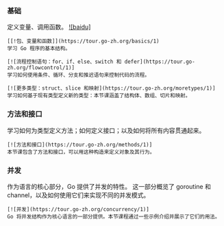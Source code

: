 ### 基础
定义变量、调用函数。
[![baidu]](http://baidu.com)  
~~~
[[!包、变量和函数]](https://tour.go-zh.org/basics/1)
学习 Go 程序的基本结构。
~~~
~~~
[![流程控制语句：for、if、else、switch 和 defer](https://tour.go-zh.org/flowcontrol/1)]
学习如何使用条件、循环、分支和推迟语句来控制代码的流程。
~~~
~~~
[![更多类型：struct、slice 和映射](https://tour.go-zh.org/moretypes/1)]
学习如何基于现有类型定义新的类型：本节课涵盖了结构体、数组、切片和映射。
~~~

### 方法和接口
学习如何为类型定义方法；如何定义接口；以及如何将所有内容贯通起来。
~~~
[![方法和接口](https://tour.go-zh.org/methods/1)]
本节课包含了方法和接口，可以用这种构造来定义对象及其行为。
~~~

### 并发
作为语言的核心部分，Go 提供了并发的特性。
这一部分概览了 goroutine 和 channel，以及如何使用它们来实现不同的并发模式。

~~~
[![并发](https://tour.go-zh.org/concurrency/1)]
Go 将并发结构作为核心语言的一部分提供。本节课程通过一些示例介绍并展示了它们的用法。
~~~